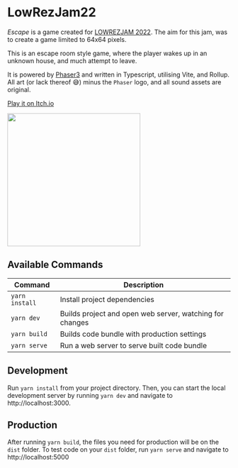 # LowRezJam22

_Escape_ is a game created for [LOWREZJAM 2022](https://itch.io/jam/lowrezjam-2022). The aim for this jam, was to create a game limited to 64x64 pixels.   
   
This is an escape room style game, where the player wakes up in an unknown house, and much attempt to leave.
   
It is powered by [Phaser3](https://phaser.io/phaser3) and written in Typescript, utilising Vite, and Rollup.  
All art (or lack thereof 😅) minus the `Phaser` logo, and all sound assets are original.

[Play it on Itch.io](https://jameskey.itch.io/escape)

<img src="https://img.itch.zone/aW1hZ2UvMTY2MjY0NS85Nzg3ODIyLnBuZw==/original/4T8Wtj.png" width="300px" />

## Available Commands

| Command | Description |
|---------|-------------|
| `yarn install` | Install project dependencies |
| `yarn dev` | Builds project and open web server, watching for changes |
| `yarn build` | Builds code bundle with production settings  |
| `yarn serve` | Run a web server to serve built code bundle |

## Development

Run `yarn install` from your project directory. Then, you can start the local development
server by running `yarn dev` and navigate to http://localhost:3000.

## Production

After running `yarn build`, the files you need for production will be on the `dist` folder. To test code on your `dist` folder, run `yarn serve` and navigate to http://localhost:5000
